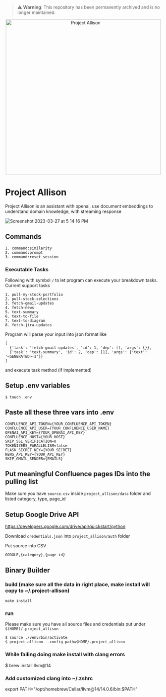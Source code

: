 > ⚠️ **Warning**: This repository has been permanently archived and is no longer maintained.

<div style="text-align:center;justify-content:center; width:100%; align-items:center; display:flex">
    <img src="https://user-images.githubusercontent.com/538559/228126732-c783e457-d6ba-47ea-8481-a05272c61ea8.png" alt="Project Allison" style="margin: 0 auto;" width="500"/>
</div>

# Project Allison
Project Allison is an assistant with openai, use document embeddings to understand domain knowledge, with streaming response

![Screenshot 2023-03-27 at 5 14 16 PM](https://user-images.githubusercontent.com/538559/227897967-03e771cf-9765-46df-986f-f634231ef9d3.png)

## Commands

    1. command:similarity
    2. command:prompt
    3. command:reset_session

### Executable Tasks
Following with symbol `/` to let program can execute your breakdown tasks.
Current support tasks

    1. pull-my-stock-portfolio
    2. pull-stock-selections
    3. fetch-gmail-updates
    4. fetch-news
    5. text-summary
    6. text-to-file
    7. text-to-diagram
    8. fetch-jira-updates

Program will parse your input into json format like

    [
      {'task': 'fetch-gmail-updates', 'id': 1, 'dep': [], 'args': {}}, 
      {'task': 'text-summary', 'id': 2, 'dep': [1], 'args': {'text': '<GENERATED>-1'}}
    ]

and execute task method (if implemented)

## Setup .env variables

    $ touch .env

## Paste all these three vars into .env

    CONFLUENCE_API_TOKEN={YOUR_CONFLUENCE_API_TOKEN}
    CONFLUENCE_API_USER={YOUR_CONFLUENCE_USER_NAME}
    OPENAI_API_KEY={YOUR_OPENAI_API_KEY}
    CONFLUENCE_HOST={YOUR_HOST}
    SKIP_SSL_VERIFICATION=0
    TOKENIZERS_PARALLELISM=false
    FLASK_SECRET_KEY={YOUR_SECRET}
    NEWS_API_KEY={YOUR_API_KEY}
    SKIP_GMAIL_SENDER={EMAILS}

## Put meaningful Confluence pages IDs into the pulling list
Make sure you have `source.csv` inside `project_allison/data` folder and listed category, type, page_id

## Setup Google Drive API
https://developers.google.com/drive/api/quickstart/python

Download `credentials.json` into `project_allison/auth` folder

Put source into CSV

    GOOGLE,{category},{page-id}

## Binary Builder
### build (make sure all the data in right place, make install will copy to ~/.project-allison)

    make install

### run
Please make sure you have all source files and credentials put under `$(HOME)/.project_allison`

    $ source ./venv/bin/activate
    $ project-allison --config-path=$HOME/.project_allison

### While failing doing make install with clang errors
$ brew install llvm@14

### Add customized clang into ~/.zshrc
export PATH="/opt/homebrew/Cellar/llvm@14/14.0.6/bin:$PATH"

